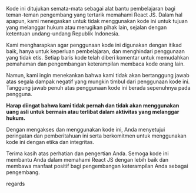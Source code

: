 Kode ini ditujukan semata-mata sebagai alat bantu pembelajaran bagi teman-teman pengembang yang tertarik memahami React JS. Dalam hal apapun, kami menegaskan untuk tidak menggunakan kode ini untuk tujuan yang melanggar hukum atau merugikan pihak lain, sejalan dengan ketentuan undang-undang Republik Indonesia.

Kami mengharapkan agar penggunaan kode ini digunakan dengan itikad baik, hanya untuk keperluan pembelajaran, dan menghindari penggunaan yang tidak etis. Setiap baris kode telah diberi komentar untuk memudahkan pemahaman dan pengembangan keterampilan membaca kode orang lain.

Namun, kami ingin menekankan bahwa kami tidak akan bertanggung jawab atas segala dampak negatif yang mungkin timbul dari penggunaan kode ini. Tanggung jawab penuh atas penggunaan kode ini berada sepenuhnya pada pengguna.

**Harap diingat bahwa kami tidak pernah dan tidak akan menggunakan uang asli untuk bermain atau terlibat dalam aktivitas yang melanggar hukum.**

Dengan mengakses dan menggunakan kode ini, Anda menyetujui peringatan dan pemberitahuan ini serta berkomitmen untuk menggunakan kode ini dengan etika dan integritas.

Terima kasih atas perhatian dan pengertian Anda. Semoga kode ini membantu Anda dalam memahami React JS dengan lebih baik dan membawa manfaat positif bagi pengembangan keterampilan Anda sebagai pengembang.

regards

